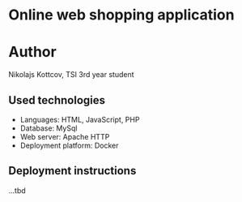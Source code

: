 # Online web shopping application
# Author
Nikolajs Kottcov,
TSI 3rd year student
## Used technologies
* Languages: HTML, JavaScript, PHP 
* Database: MySql 
* Web server: Apache HTTP
* Deployment platform: Docker 
## Deployment instructions
...tbd
